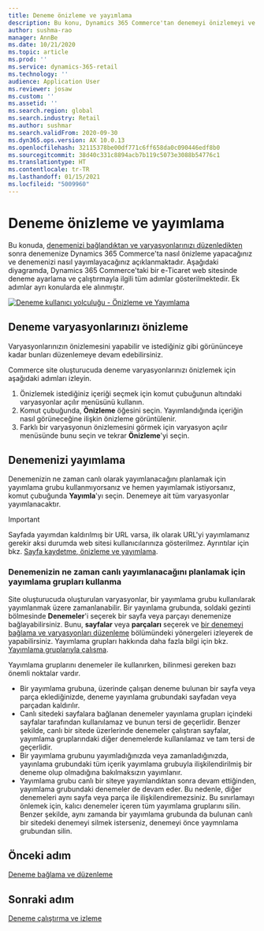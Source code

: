 ```yaml
---
title: Deneme önizleme ve yayımlama
description: Bu konu, Dynamics 365 Commerce'tan denemeyi önizlemeyi ve yayımlamayı açıklamaktadır.
author: sushma-rao
manager: AnnBe
ms.date: 10/21/2020
ms.topic: article
ms.prod: ''
ms.service: dynamics-365-retail
ms.technology: ''
audience: Application User
ms.reviewer: josaw
ms.custom: ''
ms.assetid: ''
ms.search.region: global
ms.search.industry: Retail
ms.author: sushmar
ms.search.validFrom: 2020-09-30
ms.dyn365.ops.version: AX 10.0.13
ms.openlocfilehash: 32115378be00df771c6ff658da0c090446edf8b0
ms.sourcegitcommit: 38d40c331c8894acb7b119c5073e3088b54776c1
ms.translationtype: HT
ms.contentlocale: tr-TR
ms.lasthandoff: 01/15/2021
ms.locfileid: "5009960"
---
```

# <a name="preview-and-publish-an-experiment"></a>Deneme önizleme ve yayımlama

Bu konuda, [denemenizi bağlandıktan ve varyasyonlarınızı düzenledikten](experimentation-connect-edit.md) sonra denemenize Dynamics 365 Commerce'ta nasıl önizleme yapacağınız ve denemenizi nasıl yayımlayacağınız açıklanmaktadır. Aşağıdaki diyagramda, Dynamics 365 Commerce'taki bir e-Ticaret web sitesinde deneme ayarlama ve çalıştırmayla ilgili tüm adımlar gösterilmektedir. Ek adımlar ayrı konularda ele alınmıştır.

[ ![Deneme kullanıcı yolculuğu - Önizleme ve Yayımlama](./media/experimentation_preview_publish.svg) ](./media/experimentation_preview_publish.svg#lightbox)

## <a name="preview-your-experiment-variations"></a>Deneme varyasyonlarınızı önizleme
Varyasyonlarınızın önizlemesini yapabilir ve istediğiniz gibi görününceye kadar bunları düzenlemeye devam edebilirsiniz.

Commerce site oluşturucuda deneme varyasyonlarınızı önizlemek için aşağıdaki adımları izleyin.

1. Önizlemek istediğiniz içeriği seçmek için komut çubuğunun altındaki varyasyonlar açılır menüsünü kullanın. 
1. Komut çubuğunda, **Önizleme** öğesini seçin. Yayımlandığında içeriğin nasıl görüneceğine ilişkin önizleme görüntülenir.
1. Farklı bir varyasyonun önizlemesini görmek için varyasyon açılır menüsünde bunu seçin ve tekrar **Önizleme**'yi seçin.

## <a name="publish-your-experiment"></a>Denemenizi yayımlama
Denemenizin ne zaman canlı olarak yayımlanacağını planlamak için yayımlama grubu kullanmıyorsanız ve hemen yayımlamak istiyorsanız, komut çubuğunda **Yayımla**'yı seçin. Denemeye ait tüm varyasyonlar yayımlanacaktır.
    
> [!IMPORTANT]
> Sayfada yayımdan kaldırılmış bir URL varsa, ilk olarak URL'yi yayımlamanız gerekir aksi durumda web sitesi kullanıcılarınıza gösterilmez. Ayrıntılar için bkz. [Sayfa kaydetme, önizleme ve yayımlama](save-preview-publish-page.md).
    
### <a name="use-publish-groups-to-schedule-when-your-experiment-goes-live"></a>Denemenizin ne zaman canlı yayımlanacağını planlamak için yayımlama grupları kullanma
Site oluşturucuda oluşturulan varyasyonlar, bir yayımlama grubu kullanılarak yayımlanmak üzere zamanlanabilir. Bir yayınlama grubunda, soldaki gezinti bölmesinde **Denemeler**'i seçerek bir sayfa veya parçayı denemenize bağlayabilirsiniz. Bunu, **sayfalar** veya **parçaları** seçerek ve [bir denemeyi bağlama ve varyasyonları düzenleme](experimentation-connect-edit.md) bölümündeki yönergeleri izleyerek de yapabilirsiniz. Yayımlama grupları hakkında daha fazla bilgi için bkz. [Yayımlama gruplarıyla çalışma](publish-groups.md).

Yayımlama gruplarını denemeler ile kullanırken, bilinmesi gereken bazı önemli noktalar vardır.
- Bir yayımlama grubuna, üzerinde çalışan deneme bulunan bir sayfa veya parça eklediğinizde, deneme yayınlama grubundaki sayfadan veya parçadan kaldırılır.
- Canlı sitedeki sayfalara bağlanan denemeler yayınlama grupları içindeki sayfalar tarafından kullanılamaz ve bunun tersi de geçerlidir. Benzer şekilde, canlı bir sitede üzerlerinde denemeler çalıştıran sayfalar, yayımlama gruplarındaki diğer denemelerde kullanılamaz ve tam tersi de geçerlidir.
- Bir yayımlama grubunu yayımladığınızda veya zamanladığınızda, yayınlama grubundaki tüm içerik yayımlama grubuyla ilişkilendirilmiş bir deneme olup olmadığına bakılmaksızın yayımlanır.
- Yayımlama grubu canlı bir siteye yayımlandıktan sonra devam ettiğinden, yayımlama grubundaki denemeler de devam eder. Bu nedenle, diğer denemeleri aynı sayfa veya parça ile ilişkilendiremezsiniz. Bu sınırlamayı önlemek için, kalıcı denemeler içeren tüm yayımlama gruplarını silin. Benzer şekilde, aynı zamanda bir yayımlama grubunda da bulunan canlı bir sitedeki denemeyi silmek isterseniz, denemeyi önce yaymnlama grubundan silin.

## <a name="previous-step"></a>Önceki adım
[Deneme bağlama ve düzenleme](experimentation-connect-edit.md)

## <a name="next-step"></a>Sonraki adım
[Deneme çalıştırma ve izleme](experimentation-run-monitor.md)
